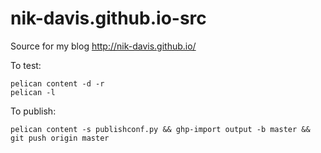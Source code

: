 # nik-davis.github.io-src
Source for my blog http://nik-davis.github.io/

To test:

```
pelican content -d -r
pelican -l
```

To publish:

```
pelican content -s publishconf.py && ghp-import output -b master && git push origin master
```
